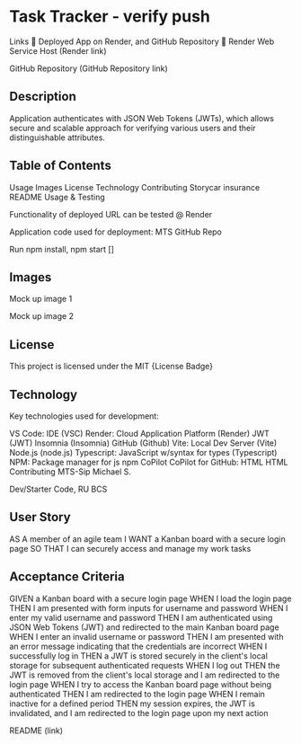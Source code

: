 # Task Tracker - verify push

Links 🔴 Deployed App on Render, and GitHub Repository 🔴
Render Web Service Host (Render link)

GitHub Repository (GitHub Repository link)

## Description

Application authenticates with JSON Web Tokens (JWTs), which allows secure and scalable approach for verifying various users and their distinguishable attributes.

## Table of Contents

Usage
Images
License
Technology
Contributing
Storycar insurance
README
Usage & Testing

Functionality of deployed URL can be tested @ Render

Application code used for deployment: MTS GitHub Repo

Run npm install, npm start []

## Images

Mock up image 1

Mock up image 2

## License

This project is licensed under the MIT
{License Badge}

## Technology

Key technologies used for development:

VS Code: IDE (VSC)
Render: Cloud Application Platform (Render)
JWT (JWT)
Insomnia (Insomnia)
GitHub (Github)
Vite: Local Dev Server (Vite)
Node.js (node.js)
Typescript: JavaScript w/syntax for types (Typescript)
NPM: Package manager for js npm
CoPilot CoPilot for GitHub:
HTML HTML
Contributing
MTS-Sip Michael S.

Dev/Starter Code, RU BCS

## User Story

AS A member of an agile team
I WANT a Kanban board with a secure login page
SO THAT I can securely access and manage my work tasks

## Acceptance Criteria

GIVEN a Kanban board with a secure login page
WHEN I load the login page
THEN I am presented with form inputs for username and password
WHEN I enter my valid username and password
THEN I am authenticated using JSON Web Tokens (JWT) and redirected to the main Kanban board page
WHEN I enter an invalid username or password
THEN I am presented with an error message indicating that the credentials are incorrect
WHEN I successfully log in
THEN a JWT is stored securely in the client's local storage for subsequent authenticated requests
WHEN I log out
THEN the JWT is removed from the client's local storage and I am redirected to the login page
WHEN I try to access the Kanban board page without being authenticated
THEN I am redirected to the login page
WHEN I remain inactive for a defined period
THEN my session expires, the JWT is invalidated, and I am redirected to the login page upon my next action

README
(link)
